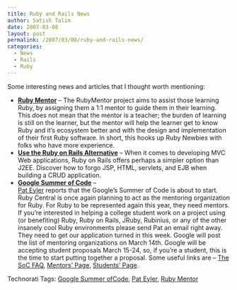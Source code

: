 ```yaml
---
title: Ruby and Rails News
author: Satish Talim
date: 2007-03-08
layout: post
permalink: /2007/03/08/ruby-and-rails-news/
categories:
  - News
  - Rails
  - Ruby
---
```

<div>
  <!--adsense-->
</div>

<div>
  <p>
    Some interesting news and articles that I thought worth mentioning:
  </p>
  
  <ul>
    <li>
      <strong><a href="http://rubymentor.rubyforge.org/wiki/wiki.pl?HomePage" >Ruby Mentor</a></strong> &#8211; The RubyMentor project aims to assist those learning Ruby, by assigning them a 1:1 mentor to guide them in their learning. This does not mean that the mentor is a teacher; the burden of learning is still on the learner, but the mentor will help the learner get to know Ruby and it&#8217;s ecosystem better and with the design and implementation of their first Ruby software. In short, this hooks up Ruby Newbies with folks who have more experience.
    </li>
    <li>
      <strong><a href="http://www.ftponline.com/channels/web/2007_03/dvohra/" >Use the Ruby on Rails Alternative</a></strong> &#8211; When it comes to developing MVC Web applications, Ruby on Rails offers perhaps a simpler option than J2EE. Discover how to forgo JSP, HTML, servlets, and EJB when building a CRUD application.
    </li>
    <li>
      <strong><a href="" >Google Summer of Code</a></strong> &#8211; <a href="mailto:pat.eyler@gmail.com"><br /> Pat Eyler</a> reports that the Google&#8217;s Summer of Code is about to start. Ruby Central is once again planning to act as the mentoring organization for Ruby. For Ruby to be represented again this year, they need mentors. If you&#8217;re interested in helping a college student work on a project using (or benefiting) Ruby, Ruby on Rails, JRuby, Rubinius, or any of the other insanely cool Ruby environments please send Pat an email right away. They need to get our application turned in this week. Google will post the list of mentoring organizations on March 14th. Google will be accepting student proposals March 15-24, so, if you&#8217;re a student, this is the time to start putting together a proposal. Some useful links are &#8211; <a href="http://code.google.com/support/bin/topic.py?topic=10442" >The SoC FAQ</a>, <a href="http://code.google.com/p/google-summer-of-code/wiki/AdviceforMentors">Mentors&#8217; Page</a>, <a href="http://code.google.com/p/google-summer-of-code/wiki/AdviceforStudents" >Students&#8217; Page</a>.
    </li>
  </ul>
</div>

<div>
  <a href="http://technorati.com/tag/Instant+Rails" rel="tag"></a><a href="http://technorati.com/tag/Quick+Ruby" rel="tag"></a><a href="http://technorati.com/tag/Instant+Rails" rel="tag"></a><a href="http://technorati.com/tag/Pune+Ruby" rel="tag"></a><a href="http://technorati.com/tag/Quick+Ruby+Guide" rel="tag"></a><a href="http://technorati.com/tag/Programming+Languages" rel="tag"></a><a href="http://technorati.com/tag/Blogs" rel="tag"></a><a href="http://technorati.com/tag/Ruby" rel="tag"></a><a href="http://technorati.com/tag/PuneRuby" rel="tag"></a><a href="http://technorati.com/tag/QuickRuby" rel="tag"></a><a href="http://technorati.com/tag/PuneBloggers" rel="tag"></a><a href="http://technorati.com/tag/PuneBlogs" rel="tag"></a><a href="http://technorati.com/tag/Blogosphere" rel="tag"></a><a href="http://technorati.com/tag/Digg" rel="tag"></a><a href="http://technorati.com/tag/Media" rel="tag"></a><a href="http://technorati.com/tag/Tip" rel="tag"></a><a href="http://technorati.com/tag/RSS" rel="tag"></a><a href="http://technorati.com/tag/Marketing" rel="tag"></a><a href="http://technorati.com/tag/News" rel="tag"></a><a href="http://technorati.com/tag/IndianGuru" rel="tag"></a><a href="http://technorati.com/tag/Blogging" rel="tag"></a><a href="http://technorati.com/tag/Internet" rel="tag"></a><a href="http://technorati.com/tag/Blog" rel="tag"></a><a href="http://technorati.com/tag/Technical+Support" rel="tag"></a><a href="http://technorati.com/tag/Free+Software" rel="tag"></a><a href="http://technorati.com/tag/Help" rel="tag"></a><a href="http://technorati.com/tag/Pune" rel="tag"></a><a href="http://technorati.com/tag/SatishTalim" rel="tag"></a><a href="http://technorati.com/tag/Satish+Talim" rel="tag"></a><a href="http://technorati.com/tag/Weblog" rel="tag"></a><a href="http://technorati.com/tag/Weblogs" rel="tag"></a><a href="http://technorati.com/tag/Training" rel="tag"></a><a href="http://technorati.com/tag/Free+Training" rel="tag"></a><a href="http://technorati.com/tag/Tutorial" rel="tag"></a><a href="http://technorati.com/tag/Education" rel="tag"></a><a href="http://technorati.com/tag/Teacher" rel="tag"></a><a href="http://technorati.com/tag/Learning+Ruby" rel="tag"></a>
</div>

Technorati Tags: <a href="http://technorati.com/tag/Google+Summer+ofCode" rel="tag">Google Summer ofCode</a>, <a href="http://technorati.com/tag/Pat+Eyler" rel="tag">Pat Eyler</a>, <a href="http://technorati.com/tag/Ruby+Mentor" rel="tag">Ruby Mentor</a>
